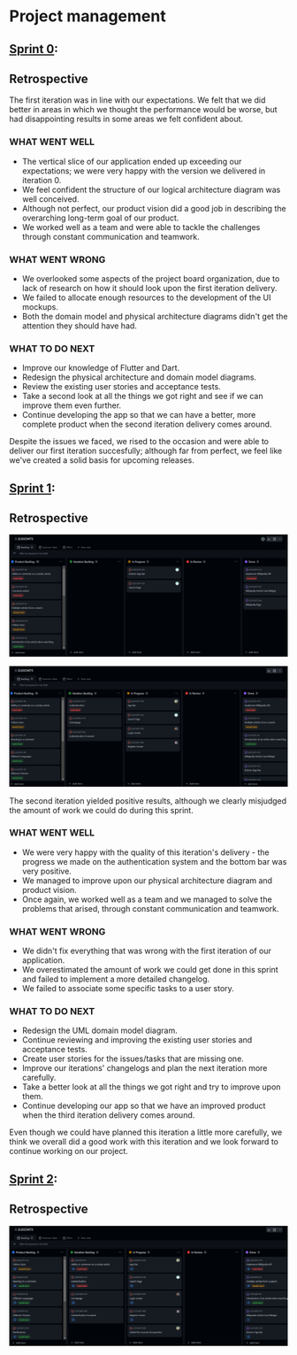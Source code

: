 # Project management

## [Sprint 0](https://github.com/FEUP-LEIC-ES-2022-23/2LEIC04T5/releases/tag/iteration-0.1):

## Retrospective  

The first iteration was in line with our expectations. We felt that we did better in areas in which we thought the performance would be worse, but had disappointing results in some areas we felt confident about.

### WHAT WENT WELL

- The vertical slice of our application ended up exceeding our expectations; we were very happy with the version we delivered in iteration 0.
- We feel confident the structure of our logical architecture diagram was well conceived.
- Although not perfect, our product vision did a good job in describing the overarching long-term goal of our product.
- We worked well as a team and were able to tackle the challenges through constant communication and teamwork.

### WHAT WENT WRONG

- We overlooked some aspects of the project board organization, due to lack of research on how it should look upon the first iteration delivery.
- We failed to allocate enough resources to the development of the UI mockups.
- Both the domain model and physical architecture diagrams didn't get the attention they should have had.

### WHAT TO DO NEXT

- Improve our knowledge of Flutter and Dart.
- Redesign the physical architecture and domain model diagrams.
- Review the existing user stories and acceptance tests.
- Take a second look at all the things we got right and see if we can improve them even further.
- Continue developing the app so that we can have a better, more complete product when the second iteration delivery comes around.

Despite the issues we faced, we rised to the occasion and were able to deliver our first iteration succesfully; although far from perfect, we feel like we've created a solid basis for upcoming releases.

## [Sprint 1](https://github.com/FEUP-LEIC-ES-2022-23/2LEIC04T5/releases/tag/iteration-1.1):

## Retrospective

![Start](../images/iteration_zero.png)

![End](../images/iteration_one.png)

The second iteration yielded positive results, although we clearly misjudged the amount of work we could do during this sprint.

### WHAT WENT WELL

- We were very happy with the quality of this iteration's delivery - the progress we made on the authentication system and the bottom bar was very positive.
- We managed to improve upon our physical architecture diagram and product vision.
- Once again, we worked well as a team and we managed to solve the problems that arised, through constant communication and teamwork.

### WHAT WENT WRONG

- We didn't fix everything that was wrong with the first iteration of our application.
- We overestimated the amount of work we could get done in this sprint and failed to implement a more detailed changelog.
- We failed to associate some specific tasks to a user story.

### WHAT TO DO NEXT

- Redesign the UML domain model diagram.
- Continue reviewing and improving the existing user stories and acceptance tests.
- Create user stories for the issues/tasks that are missing one.
- Improve our iterations' changelogs and plan the next iteration more carefully.
- Take a better look at all the things we got right and try to improve upon them.
- Continue developing our app so that we have an improved product when the third iteration delivery comes around.

Even though we could have planned this iteration a little more carefully, we think we overall did a good work with this iteration and we look forward to continue working on our project.

## [Sprint 2]():

## Retrospective

![Start](../images/iteration_two_start.png)
